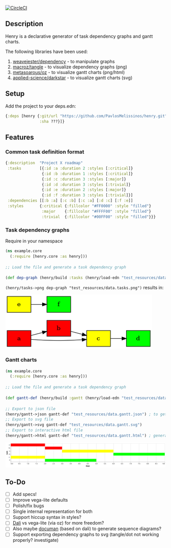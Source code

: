 [![CircleCI](https://circleci.com/gh/PavlosMelissinos/henry.svg?style=shield)](https://circleci.com/gh/PavlosMelissinos/henry)

## Description

Henry is a declarative generator of task dependency graphs and gantt charts.

The following libraries have been used:

1. [weavejester/dependency](https://github.com/weavejester/dependency) - to manipulate graphs
2. [macroz/tangle](https://github.com/macroz/tangle) - to visualize dependency graphs (png)
3. [metasoarous/oz](https://github.com/metasoarous/oz) - to visualize gantt charts (png/html)
4. [applied-science/darkstar](https://github.com/applied-science/darkstar) - to visualize gantt charts (svg)

## Setup

Add the project to your deps.edn:

```clojure
{:deps [henry {:git/url "https://github.com/PavlosMelissinos/henry.git"
               :sha ???}]}
```

## Features

### Common task definition format

```clojure
{:description  "Project X roadmap"
 :tasks        [{:id :a :duration 2 :styles [:critical]}
                {:id :b :duration 1 :styles [:critical]}
                {:id :c :duration 3 :styles [:major]}
                {:id :d :duration 3 :styles [:trivial]}
                {:id :e :duration 2 :styles [:major]}
                {:id :f :duration 3 :styles [:trivial]}]
 :dependencies [[:b :a] [:c :b] [:c :a] [:d :c] [:f :e]]
 :styles       {:critical {:fillcolor "#FF0000" :style "filled"}
                :major    {:fillcolor "#FFFF00" :style "filled"}
                :trivial  {:fillcolor "#00FF00" :style "filled"}}}
```

### Task dependency graphs

Require in your namespace

```clojure
(ns example.core
  (:require [henry.core :as henry]))

;; Load the file and generate a task dependency graph

(def dep-graph (henry/build :tasks (henry/load-edn "test_resources/data.edn")))
```

`(henry/tasks->png dep-graph "test_resources/data.tasks.png")` results in:

![data.tasks.png](doc/images/data.tasks.png)

### Gantt charts

```clojure
(ns example.core
  (:require [henry.core :as henry]))

;; Load the file and generate a task dependency graph

(def gantt-def (henry/build :gantt (henry/load-edn "test_resources/data.edn"))

;; Export to json file
(henry/gantt->json gantt-def "test_resources/data.gantt.json") ; to get a vega-lite compatible json file
;; Export to svg file
(henry/gantt->svg gantt-def "test_resources/data.gantt.svg")
;; Export to interactive html file
(henry/gantt->html gantt-def "test_resources/data.gantt.html") ; generates an interactive html document
```

![gantt chart html screenshot](doc/images/data.gantt.svg)

## To-Do

* [ ] Add specs!
* [ ] Improve vega-lite defaults
* [ ] Polish/fix bugs
* [ ] Single internal representation for both
* [ ] Support hiccup syntax in styles?
* [ ] [Dali](https://github.com/stathissideris/dali) vs vega-lite (via oz) for more freedom?
* [ ] Also maybe [documan](https://github.com/tesni-manu/documan) (based on dali) to generate sequence diagrams?
* [ ] Support exporting dependency graphs to svg (tangle/dot not working properly? investigate)

